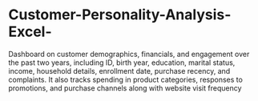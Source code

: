# Customer-Personality-Analysis-Excel-
Dashboard on customer demographics, financials, and engagement over the past two years, including ID, birth year, education, marital status, income, household details, enrollment date, purchase recency, and complaints. It also tracks spending in product categories, responses to promotions, and purchase channels along with website visit frequency
